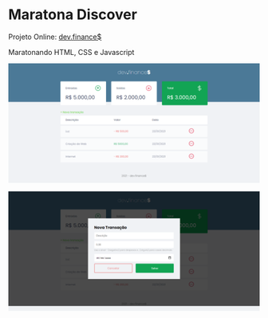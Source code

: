# Maratona Discover

Projeto Online: [dev.finance$](http://devfinance.gearhostpreview.com/)<br/>

Maratonando HTML, CSS e Javascript

![](screenshot1.png)

![](screenshot2.png)
